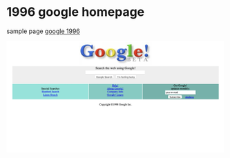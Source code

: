 # 1996 google homepage

sample page [google 1996](https://web.archive.org/web/19981202230410if_/http://www.google.com/)

![odev](./prewiev.png)
